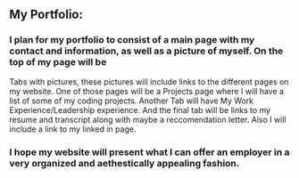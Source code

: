 ## My Portfolio:


### I plan for my portfolio to consist of a main page with my contact and information, as well as a picture of myself. On the top of my page will be 
Tabs with pictures, these pictures will include links to the different pages on my website. One of those pages will be a Projects page where I will 
have a list of some of my coding projects. Another Tab will have My Work Experience/Leadership experience. And the final tab will be links to my resume
and transcript along with maybe a reccomendation letter. Also I will include a link to my linked in page.

### I hope my website will present what I can offer an employer in a very organized and aethestically appealing fashion.



